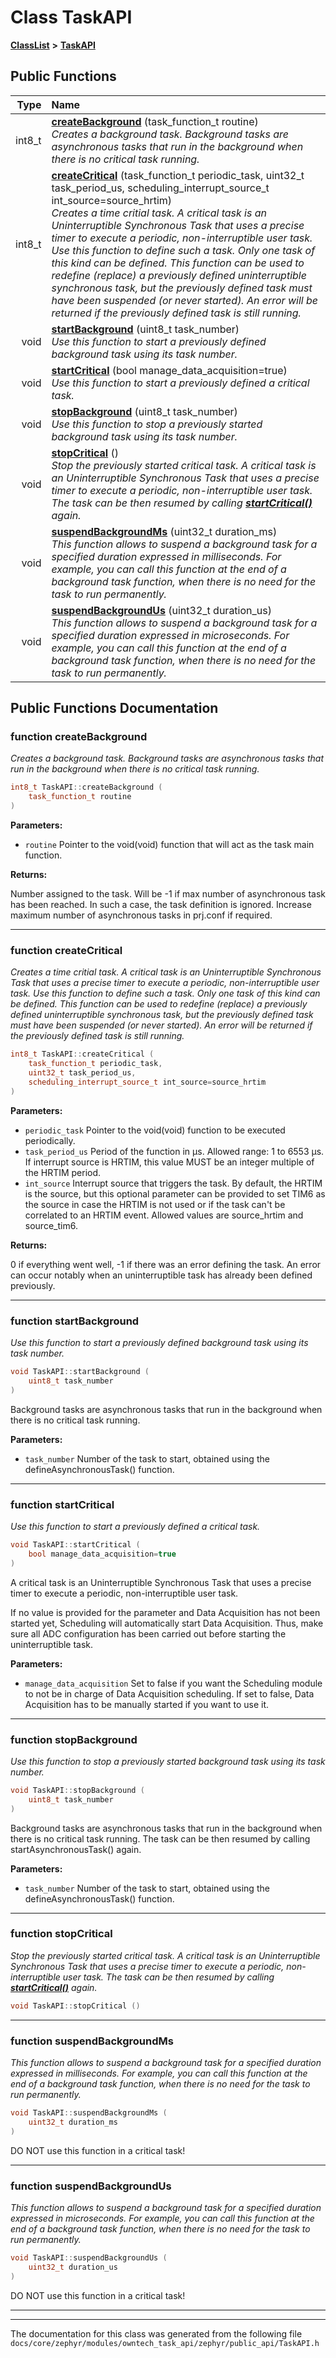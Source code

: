 

# Class TaskAPI



[**ClassList**](annotated.md) **>** [**TaskAPI**](classTaskAPI.md)










































## Public Functions

| Type | Name |
| ---: | :--- |
|  int8\_t | [**createBackground**](#function-createbackground) (task\_function\_t routine) <br>_Creates a background task. Background tasks are asynchronous tasks that run in the background when there is no critical task running._  |
|  int8\_t | [**createCritical**](#function-createcritical) (task\_function\_t periodic\_task, uint32\_t task\_period\_us, scheduling\_interrupt\_source\_t int\_source=source\_hrtim) <br>_Creates a time critial task. A critical task is an Uninterruptible Synchronous Task that uses a precise timer to execute a periodic, non-interruptible user task. Use this function to define such a task. Only one task of this kind can be defined. This function can be used to redefine (replace) a previously defined uninterruptible synchronous task, but the previously defined task must have been suspended (or never started). An error will be returned if the previously defined task is still running._  |
|  void | [**startBackground**](#function-startbackground) (uint8\_t task\_number) <br>_Use this function to start a previously defined background task using its task number._  |
|  void | [**startCritical**](#function-startcritical) (bool manage\_data\_acquisition=true) <br>_Use this function to start a previously defined a critical task._  |
|  void | [**stopBackground**](#function-stopbackground) (uint8\_t task\_number) <br>_Use this function to stop a previously started background task using its task number._  |
|  void | [**stopCritical**](#function-stopcritical) () <br>_Stop the previously started critical task. A critical task is an Uninterruptible Synchronous Task that uses a precise timer to execute a periodic, non-interruptible user task. The task can be then resumed by calling_ [_**startCritical()**_](classTaskAPI.md#function-startcritical) _again._ |
|  void | [**suspendBackgroundMs**](#function-suspendbackgroundms) (uint32\_t duration\_ms) <br>_This function allows to suspend a background task for a specified duration expressed in milliseconds. For example, you can call this function at the end of a background task function, when there is no need for the task to run permanently._  |
|  void | [**suspendBackgroundUs**](#function-suspendbackgroundus) (uint32\_t duration\_us) <br>_This function allows to suspend a background task for a specified duration expressed in microseconds. For example, you can call this function at the end of a background task function, when there is no need for the task to run permanently._  |




























## Public Functions Documentation




### function createBackground 

_Creates a background task. Background tasks are asynchronous tasks that run in the background when there is no critical task running._ 
```C++
int8_t TaskAPI::createBackground (
    task_function_t routine
) 
```





**Parameters:**


* `routine` Pointer to the void(void) function that will act as the task main function. 



**Returns:**

Number assigned to the task. Will be -1 if max number of asynchronous task has been reached. In such a case, the task definition is ignored. Increase maximum number of asynchronous tasks in prj.conf if required. 





        

<hr>



### function createCritical 

_Creates a time critial task. A critical task is an Uninterruptible Synchronous Task that uses a precise timer to execute a periodic, non-interruptible user task. Use this function to define such a task. Only one task of this kind can be defined. This function can be used to redefine (replace) a previously defined uninterruptible synchronous task, but the previously defined task must have been suspended (or never started). An error will be returned if the previously defined task is still running._ 
```C++
int8_t TaskAPI::createCritical (
    task_function_t periodic_task,
    uint32_t task_period_us,
    scheduling_interrupt_source_t int_source=source_hrtim
) 
```





**Parameters:**


* `periodic_task` Pointer to the void(void) function to be executed periodically. 
* `task_period_us` Period of the function in µs. Allowed range: 1 to 6553 µs. If interrupt source is HRTIM, this value MUST be an integer multiple of the HRTIM period. 
* `int_source` Interrupt source that triggers the task. By default, the HRTIM is the source, but this optional parameter can be provided to set TIM6 as the source in case the HRTIM is not used or if the task can't be correlated to an HRTIM event. Allowed values are source\_hrtim and source\_tim6. 



**Returns:**

0 if everything went well, -1 if there was an error defining the task. An error can occur notably when an uninterruptible task has already been defined previously. 





        

<hr>



### function startBackground 

_Use this function to start a previously defined background task using its task number._ 
```C++
void TaskAPI::startBackground (
    uint8_t task_number
) 
```



Background tasks are asynchronous tasks that run in the background when there is no critical task running.




**Parameters:**


* `task_number` Number of the task to start, obtained using the defineAsynchronousTask() function. 




        

<hr>



### function startCritical 

_Use this function to start a previously defined a critical task._ 
```C++
void TaskAPI::startCritical (
    bool manage_data_acquisition=true
) 
```



A critical task is an Uninterruptible Synchronous Task that uses a precise timer to execute a periodic, non-interruptible user task.


If no value is provided for the parameter and Data Acquisition has not been started yet, Scheduling will automatically start Data Acquisition. Thus, make sure all ADC configuration has been carried out before starting the uninterruptible task.




**Parameters:**


* `manage_data_acquisition` Set to false if you want the Scheduling module to not be in charge of Data Acquisition scheduling. If set to false, Data Acquisition has to be manually started if you want to use it. 




        

<hr>



### function stopBackground 

_Use this function to stop a previously started background task using its task number._ 
```C++
void TaskAPI::stopBackground (
    uint8_t task_number
) 
```



Background tasks are asynchronous tasks that run in the background when there is no critical task running. The task can be then resumed by calling startAsynchronousTask() again.




**Parameters:**


* `task_number` Number of the task to start, obtained using the defineAsynchronousTask() function. 




        

<hr>



### function stopCritical 

_Stop the previously started critical task. A critical task is an Uninterruptible Synchronous Task that uses a precise timer to execute a periodic, non-interruptible user task. The task can be then resumed by calling_ [_**startCritical()**_](classTaskAPI.md#function-startcritical) _again._
```C++
void TaskAPI::stopCritical () 
```




<hr>



### function suspendBackgroundMs 

_This function allows to suspend a background task for a specified duration expressed in milliseconds. For example, you can call this function at the end of a background task function, when there is no need for the task to run permanently._ 
```C++
void TaskAPI::suspendBackgroundMs (
    uint32_t duration_ms
) 
```



DO NOT use this function in a critical task! 


        

<hr>



### function suspendBackgroundUs 

_This function allows to suspend a background task for a specified duration expressed in microseconds. For example, you can call this function at the end of a background task function, when there is no need for the task to run permanently._ 
```C++
void TaskAPI::suspendBackgroundUs (
    uint32_t duration_us
) 
```



DO NOT use this function in a critical task! 


        

<hr>

------------------------------
The documentation for this class was generated from the following file `docs/core/zephyr/modules/owntech_task_api/zephyr/public_api/TaskAPI.h`

